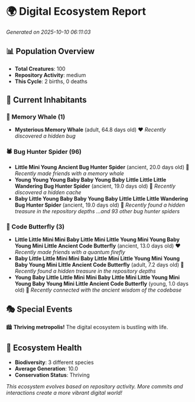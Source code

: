 # 🌍 Digital Ecosystem Report
*Generated on 2025-10-10 06:11:03*

## 📊 Population Overview
- **Total Creatures**: 100
- **Repository Activity**: medium
- **This Cycle**: 2 births, 0 deaths

## 👥 Current Inhabitants

### 🐋 Memory Whale (1)
- **Mysterious Memory Whale** (adult, 64.8 days old) ❤️
  *Recently discovered a hidden bug*

### 🕷️ Bug Hunter Spider (96)
- **Little Mini Young Ancient Bug Hunter Spider** (ancient, 20.0 days old) 💛
  *Recently made friends with a memory whale*
- **Young Young Young Baby Baby Young Baby Little Little Little Wandering Bug Hunter Spider** (ancient, 19.0 days old) 💛
  *Recently discovered a hidden cache*
- **Baby Little Young Baby Baby Young Baby Little Little Little Wandering Bug Hunter Spider** (ancient, 19.0 days old) 💛
  *Recently found a hidden treasure in the repository depths*
  *...and 93 other bug hunter spiders*

### 🦋 Code Butterfly (3)
- **Little Little Mini Mini Baby Little Mini Little Young Mini Young Baby Young Mini Little Ancient Code Butterfly** (ancient, 13.0 days old) ❤️
  *Recently made friends with a quantum firefly*
- **Baby Little Little Mini Mini Baby Little Mini Little Young Mini Young Baby Young Mini Little Ancient Code Butterfly** (adult, 7.2 days old) 💚
  *Recently found a hidden treasure in the repository depths*
- **Young Baby Little Little Mini Mini Baby Little Mini Little Young Mini Young Baby Young Mini Little Ancient Code Butterfly** (young, 1.0 days old) 💚
  *Recently connected with the ancient wisdom of the codebase*

## 🎭 Special Events

🏙️ **Thriving metropolis!** The digital ecosystem is bustling with life.

## 🔬 Ecosystem Health
- **Biodiversity**: 3 different species
- **Average Generation**: 10.0
- **Conservation Status**: Thriving

*This ecosystem evolves based on repository activity. More commits and interactions create a more vibrant digital world!*